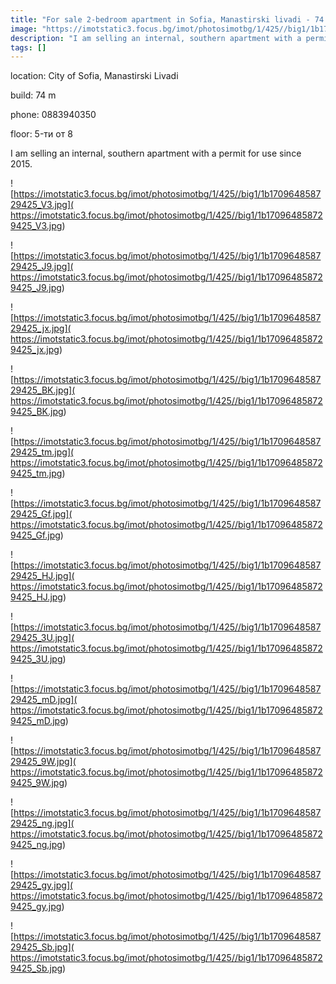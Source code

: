 ```yaml
---
title: "For sale 2-bedroom apartment in Sofia, Manastirski livadi - 74 sq.m / 199000 EUR :: imot.bg Ad"
image: "https://imotstatic3.focus.bg/imot/photosimotbg/1/425//big1/1b170964858729425_Hx.jpg"
description: "I am selling an internal, southern apartment with a permit for use since 2015."
tags: []
---
```


location: City of Sofia, Manastirski Livadi

build: 74 m

phone: 0883940350

floor: 5-ти от 8

I am selling an internal, southern apartment with a permit for use since 2015.


![https://imotstatic3.focus.bg/imot/photosimotbg/1/425//big1/1b170964858729425_V3.jpg]( https://imotstatic3.focus.bg/imot/photosimotbg/1/425//big1/1b170964858729425_V3.jpg)


![https://imotstatic3.focus.bg/imot/photosimotbg/1/425//big1/1b170964858729425_J9.jpg]( https://imotstatic3.focus.bg/imot/photosimotbg/1/425//big1/1b170964858729425_J9.jpg)


![https://imotstatic3.focus.bg/imot/photosimotbg/1/425//big1/1b170964858729425_jx.jpg]( https://imotstatic3.focus.bg/imot/photosimotbg/1/425//big1/1b170964858729425_jx.jpg)


![https://imotstatic3.focus.bg/imot/photosimotbg/1/425//big1/1b170964858729425_BK.jpg]( https://imotstatic3.focus.bg/imot/photosimotbg/1/425//big1/1b170964858729425_BK.jpg)


![https://imotstatic3.focus.bg/imot/photosimotbg/1/425//big1/1b170964858729425_tm.jpg]( https://imotstatic3.focus.bg/imot/photosimotbg/1/425//big1/1b170964858729425_tm.jpg)


![https://imotstatic3.focus.bg/imot/photosimotbg/1/425//big1/1b170964858729425_Gf.jpg]( https://imotstatic3.focus.bg/imot/photosimotbg/1/425//big1/1b170964858729425_Gf.jpg)


![https://imotstatic3.focus.bg/imot/photosimotbg/1/425//big1/1b170964858729425_HJ.jpg]( https://imotstatic3.focus.bg/imot/photosimotbg/1/425//big1/1b170964858729425_HJ.jpg)


![https://imotstatic3.focus.bg/imot/photosimotbg/1/425//big1/1b170964858729425_3U.jpg]( https://imotstatic3.focus.bg/imot/photosimotbg/1/425//big1/1b170964858729425_3U.jpg)


![https://imotstatic3.focus.bg/imot/photosimotbg/1/425//big1/1b170964858729425_mD.jpg]( https://imotstatic3.focus.bg/imot/photosimotbg/1/425//big1/1b170964858729425_mD.jpg)


![https://imotstatic3.focus.bg/imot/photosimotbg/1/425//big1/1b170964858729425_9W.jpg]( https://imotstatic3.focus.bg/imot/photosimotbg/1/425//big1/1b170964858729425_9W.jpg)


![https://imotstatic3.focus.bg/imot/photosimotbg/1/425//big1/1b170964858729425_ng.jpg]( https://imotstatic3.focus.bg/imot/photosimotbg/1/425//big1/1b170964858729425_ng.jpg)


![https://imotstatic3.focus.bg/imot/photosimotbg/1/425//big1/1b170964858729425_gy.jpg]( https://imotstatic3.focus.bg/imot/photosimotbg/1/425//big1/1b170964858729425_gy.jpg)


![https://imotstatic3.focus.bg/imot/photosimotbg/1/425//big1/1b170964858729425_Sb.jpg]( https://imotstatic3.focus.bg/imot/photosimotbg/1/425//big1/1b170964858729425_Sb.jpg)


